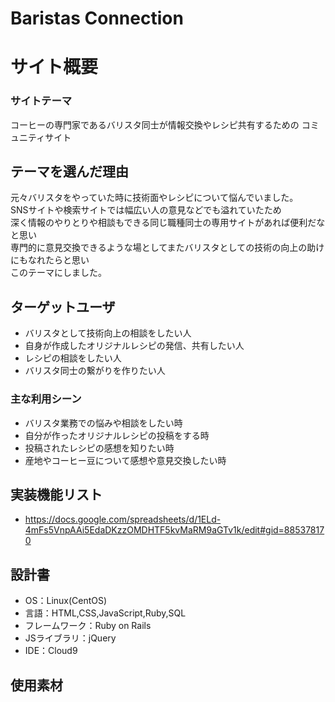 # Baristas Connection


# サイト概要
### サイトテーマ
コーヒーの専門家であるバリスタ同士が情報交換やレシピ共有するための
コミュニティサイト

## テーマを選んだ理由
元々バリスタをやっていた時に技術面やレシピについて悩んでいました。<br>
SNSサイトや検索サイトでは幅広い人の意見などでも溢れていたため<br>
深く情報のやりとりや相談もできる同じ職種同士の専用サイトがあれば便利だなと思い<br>
専門的に意見交換できるような場としてまたバリスタとしての技術の向上の助けにもなれたらと思い<br>
このテーマにしました。

## ターゲットユーザ
- バリスタとして技術向上の相談をしたい人
- 自身が作成したオリジナルレシピの発信、共有したい人
- レシピの相談をしたい人
- バリスタ同士の繋がりを作りたい人

### 主な利用シーン
- バリスタ業務での悩みや相談をしたい時
- 自分が作ったオリジナルレシピの投稿をする時
- 投稿されたレシピの感想を知りたい時
- 産地やコーヒー豆について感想や意見交換したい時

## 実装機能リスト
- https://docs.google.com/spreadsheets/d/1ELd-4mFs5VnpAAi5EdaDKzzOMDHTF5kvMaRM9aGTv1k/edit#gid=885378170

## 設計書
- OS：Linux(CentOS)
- 言語：HTML,CSS,JavaScript,Ruby,SQL
- フレームワーク：Ruby on Rails
- JSライブラリ：jQuery
- IDE：Cloud9

## 使用素材

